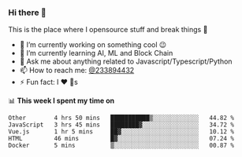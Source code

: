 ### Hi there 👋

<!--
**a233894432/a233894432** is a ✨ _special_ ✨ repository because its `README.md` (this file) appears on your GitHub profile.

Here are some ideas to get you started:

- 🔭 I’m currently working on ...
- 🌱 I’m currently learning ...
- 👯 I’m looking to collaborate on ...
- 🤔 I’m looking for help with ...
- 💬 Ask me about ...
- 📫 How to reach me: ...
- 😄 Pronouns: ...
- ⚡ Fun fact: ...
-->
 
 
This is the place where I opensource stuff and break things :rofl:

- 🔭 I’m currently working on something cool :wink:
- 🌱 I’m currently learning AI, ML and Block Chain
- 💬 Ask me about anything related to Javascript/Typescript/Python
- 📫 How to reach me: [@233894432](https://twitter.com/233894432)
- ⚡ Fun fact: I :heart: :dog:s

📊 **This week I spent my time on**
<!--START_SECTION:waka-->
```text
Other        4 hrs 50 mins   ███████████▒░░░░░░░░░░░░░   44.82 % 
JavaScript   3 hrs 45 mins   ████████▓░░░░░░░░░░░░░░░░   34.72 % 
Vue.js       1 hr 5 mins     ██▓░░░░░░░░░░░░░░░░░░░░░░   10.12 % 
HTML         46 mins         █▓░░░░░░░░░░░░░░░░░░░░░░░   07.24 % 
Docker       5 mins          ▒░░░░░░░░░░░░░░░░░░░░░░░░   00.87 % 
```
<!--END_SECTION:waka-->
